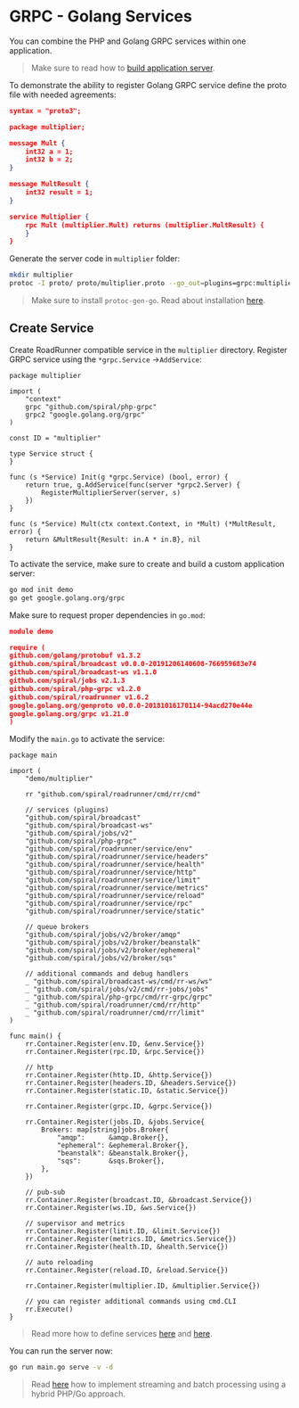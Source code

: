 # GRPC - Golang Services

You can combine the PHP and Golang GRPC services within one application.

> Make sure to read how to [build application server](/framework/application-server.md).

To demonstrate the ability to register Golang GRPC service define the proto file with needed agreements:

```json
syntax = "proto3";

package multiplier;

message Mult {
    int32 a = 1;
    int32 b = 2;
}

message MultResult {
    int32 result = 1;
}

service Multiplier {
    rpc Mult (multiplier.Mult) returns (multiplier.MultResult) {
    }
}
```

Generate the server code in `multiplier` folder:

```bash
mkdir multiplier
protoc -I proto/ proto/multiplier.proto --go_out=plugins=grpc:multiplier
```

> Make sure to install `protoc-gen-go`. Read about installation [here](/grpc/client.md).

## Create Service

Create RoadRunner compatible service in the `multiplier` directory. Register GRPC service using the `*grpc.Service`
->`AddService`:

```golang
package multiplier

import (
	"context"
	grpc "github.com/spiral/php-grpc"
	grpc2 "google.golang.org/grpc"
)

const ID = "multiplier"

type Service struct {
}

func (s *Service) Init(g *grpc.Service) (bool, error) {
	return true, g.AddService(func(server *grpc2.Server) {
		RegisterMultiplierServer(server, s)
	})
}

func (s *Service) Mult(ctx context.Context, in *Mult) (*MultResult, error) {
	return &MultResult{Result: in.A * in.B}, nil
}
```

To activate the service, make sure to create and build a custom application server:

```bash
go mod init demo
go get google.golang.org/grpc
```

Make sure to request proper dependencies in `go.mod`:

```json
module demo

require (
github.com/golang/protobuf v1.3.2
github.com/spiral/broadcast v0.0.0-20191206140608-766959683e74
github.com/spiral/broadcast-ws v1.1.0
github.com/spiral/jobs v2.1.3
github.com/spiral/php-grpc v1.2.0
github.com/spiral/roadrunner v1.6.2
google.golang.org/genproto v0.0.0-20181016170114-94acd270e44e
google.golang.org/grpc v1.21.0
)
```

Modify the `main.go` to activate the service:

```golang
package main

import (
	"demo/multiplier"

	rr "github.com/spiral/roadrunner/cmd/rr/cmd"

	// services (plugins)
	"github.com/spiral/broadcast"
	"github.com/spiral/broadcast-ws"
	"github.com/spiral/jobs/v2"
	"github.com/spiral/php-grpc"
	"github.com/spiral/roadrunner/service/env"
	"github.com/spiral/roadrunner/service/headers"
	"github.com/spiral/roadrunner/service/health"
	"github.com/spiral/roadrunner/service/http"
	"github.com/spiral/roadrunner/service/limit"
	"github.com/spiral/roadrunner/service/metrics"
	"github.com/spiral/roadrunner/service/reload"
	"github.com/spiral/roadrunner/service/rpc"
	"github.com/spiral/roadrunner/service/static"

	// queue brokers
	"github.com/spiral/jobs/v2/broker/amqp"
	"github.com/spiral/jobs/v2/broker/beanstalk"
	"github.com/spiral/jobs/v2/broker/ephemeral"
	"github.com/spiral/jobs/v2/broker/sqs"

	// additional commands and debug handlers
	_ "github.com/spiral/broadcast-ws/cmd/rr-ws/ws"
	_ "github.com/spiral/jobs/v2/cmd/rr-jobs/jobs"
	_ "github.com/spiral/php-grpc/cmd/rr-grpc/grpc"
	_ "github.com/spiral/roadrunner/cmd/rr/http"
	_ "github.com/spiral/roadrunner/cmd/rr/limit"
)

func main() {
	rr.Container.Register(env.ID, &env.Service{})
	rr.Container.Register(rpc.ID, &rpc.Service{})

	// http
	rr.Container.Register(http.ID, &http.Service{})
	rr.Container.Register(headers.ID, &headers.Service{})
	rr.Container.Register(static.ID, &static.Service{})

	rr.Container.Register(grpc.ID, &grpc.Service{})

	rr.Container.Register(jobs.ID, &jobs.Service{
		Brokers: map[string]jobs.Broker{
			"amqp":      &amqp.Broker{},
			"ephemeral": &ephemeral.Broker{},
			"beanstalk": &beanstalk.Broker{},
			"sqs":       &sqs.Broker{},
		},
	})

	// pub-sub
	rr.Container.Register(broadcast.ID, &broadcast.Service{})
	rr.Container.Register(ws.ID, &ws.Service{})

	// supervisor and metrics
	rr.Container.Register(limit.ID, &limit.Service{})
	rr.Container.Register(metrics.ID, &metrics.Service{})
	rr.Container.Register(health.ID, &health.Service{})

	// auto reloading
	rr.Container.Register(reload.ID, &reload.Service{})

	rr.Container.Register(multiplier.ID, &multiplier.Service{})

	// you can register additional commands using cmd.CLI
	rr.Execute()
}
```

> Read more how to define services [here](/cookbook/golang-library.md)
> and [here](https://roadrunner.dev/docs/beep-beep-service).

You can run the server now:

```bash
go run main.go serve -v -d
```

> Read [here](/grpc/streaming.md) how to implement streaming and batch processing using a hybrid PHP/Go approach.
